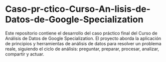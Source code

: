 # Caso-pr-ctico-Curso-An-lisis-de-Datos-de-Google-Specialization
Este repositorio contiene el desarrollo del caso práctico final del Curso de Análisis de Datos de Google Specialization. El proyecto aborda la aplicación de principios y herramientas de análisis de datos para resolver un problema reale, siguiendo el ciclo de análisis: preguntar, preparar, procesar, analizar, compartir y actuar.
